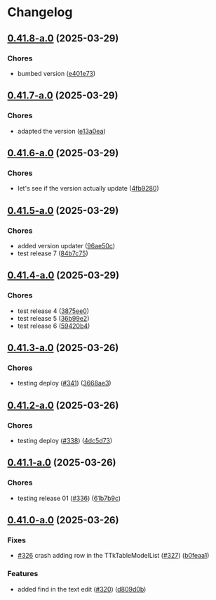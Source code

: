 # Changelog

## [0.41.8-a.0](https://github.com/ceccopierangiolieugenio/pyTermTk/compare/pyTermTk-v0.41.7-a.0...pyTermTk-v0.41.8-a.0) (2025-03-29)


### Chores

* bumbed version ([e401e73](https://github.com/ceccopierangiolieugenio/pyTermTk/commit/e401e73633c2e32fe0eb0b7302fd93f57aaeb9af))

## [0.41.7-a.0](https://github.com/ceccopierangiolieugenio/pyTermTk/compare/pyTermTk-v0.41.6-a.0...pyTermTk-v0.41.7-a.0) (2025-03-29)


### Chores

* adapted the version ([e13a0ea](https://github.com/ceccopierangiolieugenio/pyTermTk/commit/e13a0ea514139688f239c482c019852e605e4d70))

## [0.41.6-a.0](https://github.com/ceccopierangiolieugenio/pyTermTk/compare/pyTermTk-v0.41.5-a.0...pyTermTk-v0.41.6-a.0) (2025-03-29)


### Chores

* let's see if the version actually update ([4fb9280](https://github.com/ceccopierangiolieugenio/pyTermTk/commit/4fb928051ecb7518aebbfbe04fe99b17240f892d))

## [0.41.5-a.0](https://github.com/ceccopierangiolieugenio/pyTermTk/compare/pyTermTk-v0.41.4-a.0...pyTermTk-v0.41.5-a.0) (2025-03-29)


### Chores

* added version updater ([96ae50c](https://github.com/ceccopierangiolieugenio/pyTermTk/commit/96ae50c58add78d633887aa6aed95c1077194a9a))
* test release 7 ([84b7c75](https://github.com/ceccopierangiolieugenio/pyTermTk/commit/84b7c755e368732577a056f8f8d9786e294255f7))

## [0.41.4-a.0](https://github.com/ceccopierangiolieugenio/pyTermTk/compare/pyTermTk-v0.41.3-a.0...pyTermTk-v0.41.4-a.0) (2025-03-29)


### Chores

* test release 4 ([3875ee0](https://github.com/ceccopierangiolieugenio/pyTermTk/commit/3875ee0c23345fbfcbd1a341c0878ebb50661bf1))
* test release 5 ([36b99e2](https://github.com/ceccopierangiolieugenio/pyTermTk/commit/36b99e2bc9386b460010eee1155cf86456c972c9))
* test release 6 ([59420b4](https://github.com/ceccopierangiolieugenio/pyTermTk/commit/59420b4edffcaab9f4ae7f02184fa7a456018916))

## [0.41.3-a.0](https://github.com/ceccopierangiolieugenio/pyTermTk/compare/pyTermTk-v0.41.2-a.0...pyTermTk-v0.41.3-a.0) (2025-03-26)


### Chores

* testing deploy ([#341](https://github.com/ceccopierangiolieugenio/pyTermTk/issues/341)) ([3668ae3](https://github.com/ceccopierangiolieugenio/pyTermTk/commit/3668ae3c226f5aa316b8b769829f499f9b3a007a))

## [0.41.2-a.0](https://github.com/ceccopierangiolieugenio/pyTermTk/compare/pyTermTk-v0.41.1-a.0...pyTermTk-v0.41.2-a.0) (2025-03-26)


### Chores

* testing deploy ([#338](https://github.com/ceccopierangiolieugenio/pyTermTk/issues/338)) ([4dc5d73](https://github.com/ceccopierangiolieugenio/pyTermTk/commit/4dc5d733eefd9377dfd90dc0927941f46465a62f))

## [0.41.1-a.0](https://github.com/ceccopierangiolieugenio/pyTermTk/compare/pyTermTk-v0.41.0-a.0...pyTermTk-v0.41.1-a.0) (2025-03-26)


### Chores

* testing release 01 ([#336](https://github.com/ceccopierangiolieugenio/pyTermTk/issues/336)) ([61b7b9c](https://github.com/ceccopierangiolieugenio/pyTermTk/commit/61b7b9c05f9c102bdae52137fdcc2aa236fc8391))

## [0.41.0-a.0](https://github.com/ceccopierangiolieugenio/pyTermTk/compare/pyTermTk-v0.40.0-a.0...pyTermTk-v0.41.0-a.0) (2025-03-26)


### Fixes

* [#326](https://github.com/ceccopierangiolieugenio/pyTermTk/issues/326) crash adding row in the TTkTableModelList ([#327](https://github.com/ceccopierangiolieugenio/pyTermTk/issues/327)) ([b0feaa1](https://github.com/ceccopierangiolieugenio/pyTermTk/commit/b0feaa139ee8fb19d475e1cf267ff7b6c182dc72))


### Features

* added find in the text edit ([#320](https://github.com/ceccopierangiolieugenio/pyTermTk/issues/320)) ([d809d0b](https://github.com/ceccopierangiolieugenio/pyTermTk/commit/d809d0bcca544e42e3bb1b89f55481bb646c1a90))
